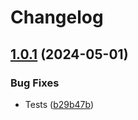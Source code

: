 # Changelog

## [1.0.1](https://github.com/DSI-HUG/ngx-components/compare/ngx-tooltip-v1.0.0...ngx-tooltip-1.0.1) (2024-05-01)


### Bug Fixes

* Tests ([b29b47b](https://github.com/DSI-HUG/ngx-components/commit/b29b47b0dece63b6107daa02f8cc302ebe373b50))
